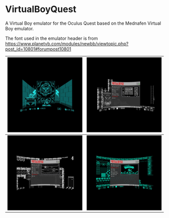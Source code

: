 # VirtualBoyQuest
A Virtual Boy emulator for the Oculus Quest based on the Mednafen Virtual Boy emulator.

The font used in the emulator header is from https://www.planetvb.com/modules/newbb/viewtopic.php?post_id=10801#forumpost10801

| ![0](images/0.jpg)	| ![0](images/1.jpg)	|
| --------------------- | --------------------- |
| ![0](images/2.jpg)	| ![1](images/3.jpg)	|
